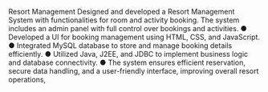 Resort Management
Designed and developed a Resort Management System with functionalities for room and activity booking. The system includes an admin
panel with full control over bookings and activities.
● Developed a UI for booking management using HTML, CSS, and JavaScript.
● Integrated MySQL database to store and manage booking details efficiently.
● Utilized Java, J2EE, and JDBC to implement business logic and database connectivity.
● The system ensures efficient reservation, secure data handling, and a user-friendly interface, improving overall resort operations,

